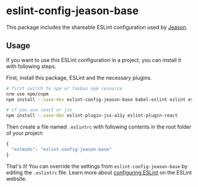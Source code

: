 # eslint-config-jeason-base

This package includes the shareable ESLint configuration used by [Jeason](https://github.com/jeasonstudio).

## Usage

If you want to use this ESLint configuration in a project, you can install it with following steps.

First, install this package, ESLint and the necessary plugins.

```sh
# first switch to npm or taobao npm resource
nrm use npm/cnpm
npm install --save-dev eslint-config-jeason-base babel-eslint eslint eslint-plugin-flowtype eslint-plugin-import

# if you use react or jsx
npm install --save-dev eslint-plugin-jsx-a11y eslint-plugin-react
```

Then create a file named `.eslintrc` with following contents in the root folder of your project:

```js
{
  "extends": "eslint-config-jeason-base"
}
```

That's it! You can override the settings from `eslint-config-jeason-base` by editing the `.eslintrc` file. Learn more about [configuring ESLint](http://eslint.org/docs/user-guide/configuring) on the ESLint website.
